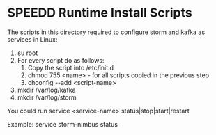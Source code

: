 # SPEEDD Runtime Install Scripts #
The scripts in this directory required to configure storm and kafka as services in Linux:
  1. su root
  2. For every script do as follows: 
	  1. Copy the script into /etc/init.d
	  2. chmod 755 \<name\> - for all scripts copied in the previous step
	  3. chconfig --add \<script-name\>
  3. mkdir /var/log/kafka
  4. mkdir /var/log/storm

You could run service \<service-name\> status|stop|start|restart

Example: service storm-nimbus status 

